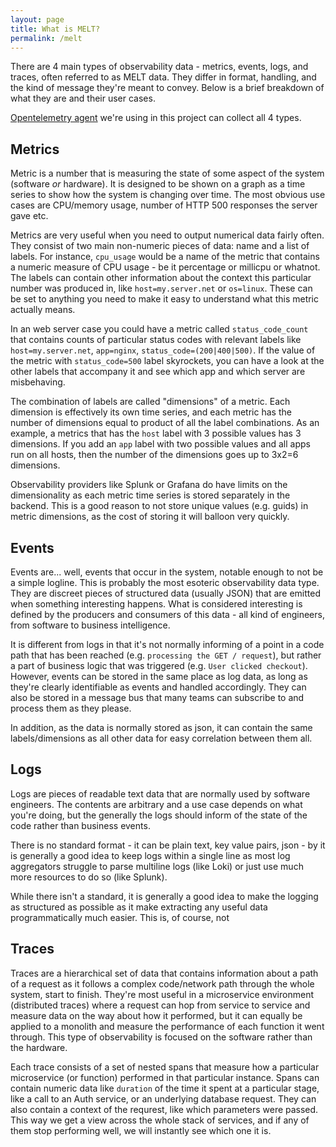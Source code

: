 ```yaml
---
layout: page
title: What is MELT?
permalink: /melt
---
```


There are 4 main types of observability data - metrics, events, logs, and traces,
often referred to as MELT data.
They differ in format, handling, and the kind of message they're meant to convey.
Below is a brief breakdown of what they are and their user cases.

[Opentelemetry agent](https://opentelemetry.io/) we're using in this project
can collect all 4 types.

## Metrics

Metric is a number that is measuring the state of some aspect of the system (software _or_ hardware).
It is designed to be shown on a graph as a time series to show how the system is changing over time.
The most obvious use cases are CPU/memory usage, number of HTTP 500 responses the server gave etc.

Metrics are very useful when you need to output numerical data fairly often.
They consist of two main non-numeric pieces of data: name and a list of labels.
For instance, `cpu_usage` would be a name of the metric that contains a numeric
measure of CPU usage - be it percentage or millicpu or whatnot.
The labels can contain other information about the context this particular
number was produced in, like `host=my.server.net` or `os=linux`.
These can be set to anything you need to make it easy to understand what
this metric actually means.

In an web server case you could have a metric called `status_code_count`
that contains counts of particular status codes
with relevant labels like `host=my.server.net`, `app=nginx`, `status_code=(200|400|500)`.
If the value of the metric with `status_code=500` label skyrockets, you can have
a look at the other labels that accompany it and see which app and which server are misbehaving.

The combination of labels are called "dimensions" of a metric.
Each dimension is effectively its own time series,
and each metric has the number of dimensions equal to product of all the label combinations.
As an example, a metrics that has the `host` label with 3 possible values has 3 dimensions.
If you add an `app` label with two possible values and all apps run on all hosts,
then the number of the dimensions goes up to 3x2=6 dimensions.

Observability providers like Splunk or Grafana do have limits on the dimensionality
as each metric time series is stored separately in the backend.
This is a good reason to not store unique values (e.g. guids) in metric dimensions,
as the cost of storing it will balloon very quickly.

## Events

Events are... well, events that occur in the system, notable enough to not be a simple logline.
This is probably the most esoteric observability data type.
They are discreet pieces of structured data (usually JSON) that are emitted when something 
interesting happens.
What is considered interesting is defined by the producers and consumers of this data -
all kind of engineers, from software to business intelligence.

It is different from logs in that it's not normally informing of a point in
a code path that has been reached (e.g. `processing the GET / request`),
but rather a part of business logic that was triggered
(e.g. `User clicked checkout`).
However, events can be stored in the same place as log data, as long as they're
clearly identifiable as events and handled accordingly.
They can also be stored in a message bus that many teams can subscribe to and
process them as they please.

In addition, as the data is normally stored as json, it can contain the same
labels/dimensions as all other data for easy correlation between them all.

## Logs

Logs are pieces of readable text data that are normally used by software engineers.
The contents are arbitrary and a use case depends on what you're doing, but
the generally the logs should inform of the state of the code rather than business events.

There is no standard format - it can be plain text, key value pairs, json - by it
is generally a good idea to keep logs within a single line as
most log aggregators struggle to parse multiline logs (like Loki)
or just use much more resources to do so (like Splunk).

While there isn't a standard, it is generally a good idea to make the logging
as structured as possible as it make extracting any useful data programmatically
much easier.
This is, of course, not

## Traces

Traces are a hierarchical set of data that contains information about a path of
a request as it follows a complex code/network path through the whole system, start to finish.
They're most useful in a microservice environment (distributed traces) where a request
can hop from service to service and measure data on the way about how it performed,
but it can equally be applied to a monolith and measure the performance of each function
it went through.
This type of observability is focused on the software rather than the hardware.

Each trace consists of a set of nested spans that measure how a particular
microservice (or function) performed in that particular instance.
Spans can contain numeric data like `duration` of the time it spent
at a particular stage, like a call to an Auth service, or an underlying database request.
They can also contain a context of the requrest, like which parameters were passed.
This way we get a view across the whole stack of services, and if any of them
stop performing well, we will instantly see which one it is.
